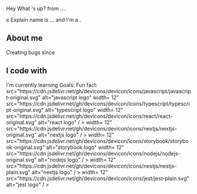 <hl align="1eft">Hey What 's up?</hl>
from ....</p>
e Explain
name is ...
and I'm a .
<h2 align="1eft">About me</h2>
Creating bugs since
<h2 align="left">l code with</h2>
<div align="left">
I'm currently learning
Goals: Fun fact:
<img
<img
<img
<img
<img
<img
<img
<img
<img
<img
<img
<img
<img
<img
<img
</div>
src="https://cdn.jsdelivr.net/gh/devicons/devicon/icons/javascript/javascript-original.svg" alt="javascript logo"
width= 12"
src="https://cdn.jsdelivr.net/gh/devicons/devicon/icons/typescript/typescript-original.svg" alt="typescript logo"
width= 12"
src="https://cdn.jsdelivr.net/gh/devicons/devicon/icons/react/react-original.svg" alt="react logo" / >
width= 12"
src="https://cdn.jsdelivr.net/gh/devicons/devicon/icons/nextjs/nextjs-original.svg" alt="nextjs logo" / >
width= 12"
src="https://cdn.jsdelivr.net/gh/devicons/devicon/icons/storybook/storybook-original.svg" alt="storybook logo"
width= 12"
src="https://cdn.jsdelivr.net/gh/devicons/devicon/icons/nodejs/nodejs-original.svg" alt="nodejs logo" / >
width= 12"
src="https://cdn.jsdelivr.net/gh/devicons/devicon/icons/nestjs/nestjs-plain.svg" alt="nestjs logo" / >
width= 12"
src="https://cdn.jsdelivr.net/gh/devicons/devicon/icons/jest/jest-plain.svg" alt="jest logo" / >
